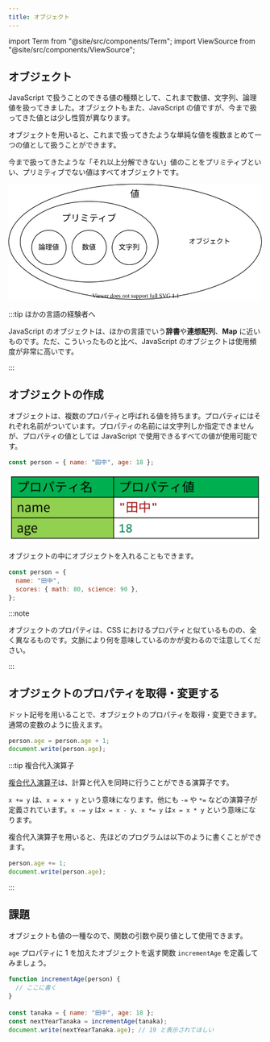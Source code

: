 ```yaml
---
title: オブジェクト
---
```


import Term from "@site/src/components/Term";
import ViewSource from "@site/src/components/ViewSource";

## <Term type="javascriptObject">オブジェクト</Term>

JavaScript で扱うことのできる<Term type="javascriptValue">値</Term>の種類として、これまで<Term type="javascriptNumber">数値</Term>、<Term type="javascriptString">文字列</Term>、<Term type="javascriptBoolean">論理値</Term>を扱ってきました。<Term strong type="javascriptObject">オブジェクト</Term>もまた、<Term type="javascript">JavaScript</Term> の<Term type="javascriptValue">値</Term>ですが、今まで扱ってきた<Term type="javascriptValue">値</Term>とは少し性質が異なります。

<Term type="javascriptObject">オブジェクト</Term>を用いると、これまで扱ってきたような単純な<Term type="javascriptValue">値</Term>を複数まとめて一つの<Term type="javascriptValue">値</Term>として扱うことができます。

今まで扱ってきたような「それ以上分解できない」<Term type="javascriptValue">値</Term>のことを<Term strong type="javascriptPrimitive">プリミティブ</Term>といい、<Term type="javascriptPrimitive">プリミティブ</Term>でない値はすべて<Term type="javascriptObject">オブジェクト</Term>です。

![値の種類・オブジェクト付き](./value-types-with-object.drawio.svg)

:::tip ほかの言語の経験者へ

JavaScript の<Term type="javascriptObject">オブジェクト</Term>は、ほかの言語でいう**辞書**や**連想配列**、**Map** に近いものです。ただ、こういったものと比べ、JavaScript の<Term type="javascriptObject">オブジェクト</Term>は使用頻度が非常に高いです。

:::

## オブジェクトの作成

<Term type="javascriptObject">オブジェクト</Term>は、複数の<Term strong type="javascriptProperty" strong>プロパティ</Term>と呼ばれる<Term type="javascriptValue">値</Term>を持ちます。<Term type="javascriptProperty">プロパティ</Term>にはそれぞれ名前がついています。<Term type="javascriptProperty">プロパティ</Term>の名前には文字列しか指定できませんが、<Term type="javascriptProperty">プロパティ</Term>の<Term type="javascriptValue">値</Term>としては <Term type="javascript">JavaScript</Term> で使用できるすべての<Term type="javascriptValue">値</Term>が使用可能です。

```javascript
const person = { name: "田中", age: 18 };
```

![プロパティ](properties.png)

<p><Term type="javascriptObject">オブジェクト</Term>の中に<Term type="javascriptObject">オブジェクト</Term>を入れることもできます。</p>

```javascript
const person = {
  name: "田中",
  scores: { math: 80, science: 90 },
};
```

:::note

<p><Term type="javascriptObject">オブジェクト</Term>の<Term type="javascriptProperty">プロパティ</Term>は、<Term type="css">CSS</Term> における<Term type="cssProperty">プロパティ</Term>と似ているものの、全く異なるものです。文脈により何を意味しているのかが変わるので注意してください。</p>

:::

## <Term type="javascriptObject">オブジェクト</Term>の<Term type="javascriptProperty">プロパティ</Term>を取得・変更する

ドット記号を用いることで、<Term type="javascriptObject">オブジェクト</Term>の<Term type="javascriptProperty">プロパティ</Term>を取得・変更できます。通常の<Term type="javascriptVariable">変数</Term>のように扱えます。

```javascript
person.age = person.age + 1;
document.write(person.age);
```

:::tip 複合代入演算子

[複合代入演算子](https://developer.mozilla.org/ja/docs/Web/JavaScript/Guide/Expressions_and_Operators#%E4%BB%A3%E5%85%A5%E6%BC%94%E7%AE%97%E5%AD%90)は、計算と代入を同時に行うことができる演算子です。

`x += y` は、`x = x + y` という意味になります。他にも `-=` や `*=` などの演算子が定義されています。`x -= y` は`x = x - y`、`x *= y` は`x = x * y` という意味になります。

複合代入演算子を用いると、先ほどのプログラムは以下のように書くことができます。

```javascript
person.age += 1;
document.write(person.age);
```

:::

## 課題

<p><Term type="javascriptObject">オブジェクト</Term>も<Term type="javascriptValue">値</Term>の一種なので、<Term type="javascriptFunction">関数</Term>の<Term type="javascriptParameter">引数</Term>や<Term type="javascriptReturnValue">戻り値</Term>として使用できます。</p>

`age` <Term type="javascriptProperty">プロパティ</Term>に 1 を加えた<Term type="javascriptObject">オブジェクト</Term>を返す関数 `incrementAge` を定義してみましょう。

```javascript
function incrementAge(person) {
  // ここに書く
}

const tanaka = { name: "田中", age: 18 };
const nextYearTanaka = incrementAge(tanaka);
document.write(nextYearTanaka.age); // 19 と表示されてほしい
```

<ViewSource url={import.meta.url} path="_samples/incrementAge" />
